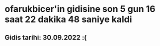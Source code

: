 # ofarukbicer'in gidisine son 5 gun 16 saat 22 dakika 48 saniye kaldi

## Gidis tarihi: 30.09.2022 :(